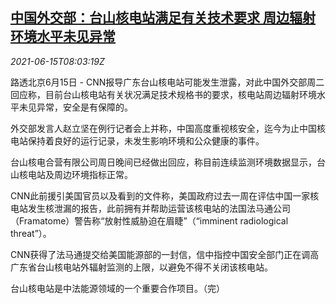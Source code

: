 <!--1623745863000-->
[中国外交部：台山核电站满足有关技术要求 周边辐射环境水平未见异常](https://cn.reuters.com/article/china-foreign-ministry-taishan-nuclear-0-idCNKCS2DR0PD)
------

<div><i>2021-06-15T08:03:19Z</i></div><p>路透北京6月15日 - CNN报导广东台山核电站可能发生泄露，对此中国外交部周二回应称，目前台山核电站有关状况满足技术规格书的要求，核电站周边辐射环境水平未见异常，安全是有保障的。</p><p>外交部发言人赵立坚在例行记者会上并称，中国高度重视核安全，迄今为止中国核电站保持着良好的运行记录，未发生影响环境和公众健康的事件。</p><p>台山核电合营有限公司周日晚间已经做出回应，称目前连续监测环境数据显示，台山核电站及周边环境指标正常。</p><p>CNN此前援引美国官员以及看到的文件称，美国政府过去一周在评估中国一家核电站发生核泄漏的报告，此前拥有并帮助运营该核电站的法国法马通公司（Framatome）警告称“放射性威胁迫在眉睫”（“imminent radiological threat”）。</p><p>CNN获得了法马通提交给美国能源部的一封信，信中指控中国安全部门正在调高广东省台山核电站外辐射监测的上限，以避免不得不关闭该核电站。</p><p>台山核电站是中法能源领域的一个重要合作项目。（完）</p>
